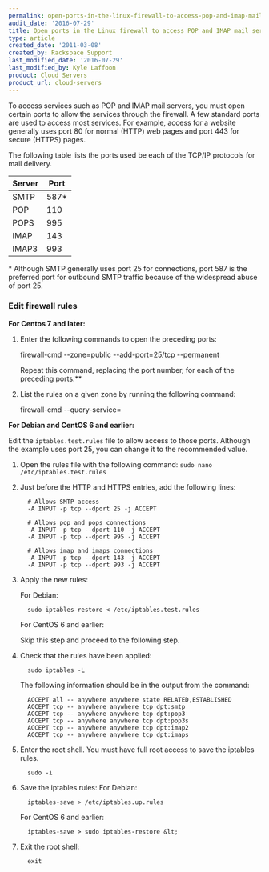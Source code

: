 ```yaml
---
permalink: open-ports-in-the-linux-firewall-to-access-pop-and-imap-mail-servers/
audit_date: '2016-07-29'
title: Open ports in the Linux firewall to access POP and IMAP mail servers
type: article
created_date: '2011-03-08'
created_by: Rackspace Support
last_modified_date: '2016-07-29'
last_modified_by: Kyle Laffoon
product: Cloud Servers
product_url: cloud-servers
---
```


To access services such as POP and IMAP mail servers, you must open certain ports to allow the services through the firewall. A few standard ports are used to access most services. For example, access for a website generally uses port 80 for normal (HTTP) web pages and port 443 for secure (HTTPS) pages.

The following table lists the ports used be each of the TCP/IP protocols for mail delivery.

| Server  | Port  |
|----------|-------|
| SMTP   | 587*  |
| POP     | 110   |
| POPS   | 995   |
| IMAP    | 143   |
| IMAP3  | 993   |

\* Although SMTP generally uses port 25 for connections, port 587 is the preferred port for outbound SMTP traffic because of the widespread abuse of port 25.

### Edit firewall rules

**For Centos 7 and later:**

1. Enter the following commands to open the preceding ports:

      firewall-cmd --zone=public --add-port=25/tcp --permanent

   Repeat this command, replacing the port number, for each of the preceding ports.**

2. List the rules on a given zone by running the following command:

      firewall-cmd --query-service=<service name>

**For Debian and CentOS 6 and earlier:**

Edit the `iptables.test.rules` file to allow access to those ports. Although the example uses port 25, you can change it to the recommended value.

1. Open the rules file with the following command: `sudo nano /etc/iptables.test.rules`
2. Just before the HTTP and HTTPS entries, add the following lines:

         # Allows SMTP access
         -A INPUT -p tcp --dport 25 -j ACCEPT

         # Allows pop and pops connections
         -A INPUT -p tcp --dport 110 -j ACCEPT
         -A INPUT -p tcp --dport 995 -j ACCEPT

         # Allows imap and imaps connections
         -A INPUT -p tcp --dport 143 -j ACCEPT
         -A INPUT -p tcp --dport 993 -j ACCEPT

3. Apply the new rules:

   For Debian:

         sudo iptables-restore < /etc/iptables.test.rules

   For CentOS 6 and earlier:

      Skip this step and proceed to the following step.

4. Check that the rules have been applied:

         sudo iptables -L

   The following information should be in the output from the command:

         ACCEPT all -- anywhere anywhere state RELATED,ESTABLISHED
         ACCEPT tcp -- anywhere anywhere tcp dpt:smtp
         ACCEPT tcp -- anywhere anywhere tcp dpt:pop3
         ACCEPT tcp -- anywhere anywhere tcp dpt:pop3s
         ACCEPT tcp -- anywhere anywhere tcp dpt:imap2
         ACCEPT tcp -- anywhere anywhere tcp dpt:imaps

5. Enter the root shell. You must have full root access to save the iptables rules.

         sudo -i

6. Save the iptables rules:
   For Debian:

         iptables-save > /etc/iptables.up.rules

   For CentOS 6 and earlier:

         iptables-save > sudo iptables-restore &lt;

7. Exit the root shell:

         exit
